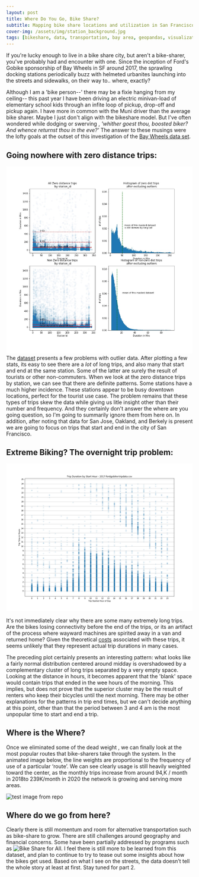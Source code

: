 ```yaml
---
layout: post
title: Where Do You Go, Bike Share?
subtitle: Mapping bike share locations and utilization in San Francisco
cover-img: /assets/img/station_background.jpg
tags: [bikeshare, data, transportation, bay area, geopandas, visualization]
---
```


If you're lucky enough to live in a bike share city, but aren't a bike-sharer, you've probably had and encounter with one. Since the inception of Ford's Gobike sponsorship of Bay Wheels in SF around 2017, the sprawling docking stations periodically buzz with helmeted urbanites launching into the streets and sidewalks, on their way to.. where, exactly?
 
Although I am a 'bike person--' there may be a fixie hanging from my ceiling-- this past year I have been driving an electric minivan-load of elementary school kids through an infite loop of pickup, drop-off and pickup again. I have more in common with the Muni driver than the average bike sharer. 
     Maybe I just don't align with the bikeshare model. But I've often wondered while dodging or swerving , *'whither goest thou, boosted biker? And whence returnst thou in the eve?'*
The answer to these musings were the lofty goals at the outset of this investigation of the [Bay Wheels data set](https://www.lyft.com/bikes/bay-wheels/system-data).
   

## Going nowhere with zero distance trips: 
![zero dist trips ](/assets/img/eda_zero_dist_trips.jpg)
The [dataset](https://www.lyft.com/bikes/bay-wheels/system-data) presents a few problems with outlier data. After plotting a few stats, its easy to see there are a *lot* of long trips, and also many that start and end at the same station. Some of the latter are surely the result of tourists or other non-commuters. When we look at the zero distance trips by station, we can see that there are definite patterns. Some stations have a much higher incidence. These stations appear to be busy downtown locations, perfect for the tourist use case. The problem remains that these types of trips skew the data while giving us litle insight other than their number and frequency. And they certainly don't answer the where are you going question, so I'm going to summarily ignore them from here on. In addition, after noting that data for San Jose, Oakland, and Berkely is present we are going to focus on trips that start and end in the city of San Francisco.

## Extreme Biking? The overnight trip problem:


![test image from repo](/assets/img/duration_stats.jpg)

It's not immediately clear why there are some many extremely long trips. Are the bikes losing connectivity before the end of the trips, or its an artifact of the process where wayward machines are spirited away in a van and returned home? Given the theoretical [costs](https://www.lyft.com/bikes/bay-wheels/pricing) associated with these trips, it seems unlikely that they represent actual trip durations in many cases.




 The preceding plot certainly presents an interesting pattern: what looks like a fairly normal distribution centered around midday is overshadowed by a complementary cluster of long trips separated by a very empty space.
Looking at the distance in hours, it becomes apparent that the 'blank' space would contain trips that ended in the wee hours of the morning. This implies, but does not prove that the superior cluster may be the result of renters who keep their bicycles until the next morning. There may be other explanations for the patterns in trip end times, but we can't decide anything at this point, other than that the period between 3 and 4 am is the most unpopular time to start and end a trip. 

## Where is the Where?

Once we eliminated some of the dead weight , we can finally look at the most popular routes that bike-sharers take through the system. In the animated image below, the line weights are proportional to the frequency of use of a particular ‘route’. We can see clearly usage is still heavily weighted toward the center,  as the monthly trips increase from around 94,K  / month in 2018to 239K/month  in 2020 the network is growing and serving more areas. 

![test image from repo](/assets/img/baywheels2017-29_final.gif)

## Where do we go from here? 

Clearly there is still momentum and room for alternative transportation such as bike-share to grow. There are still challenges around geography and financial concerns. Some have been partially addressed by programs such as ![Bike Share for All](https://www.lyft.com/bikes/bay-wheels/bike-share-for-all). I feel there is still more to be learned from this dataset, and plan to continue to try to tease out some insights about how the bikes get used. Based on what I see on the streets, the data doesn’t tell the whole story at least at first. Stay tuned for  part 2. 
